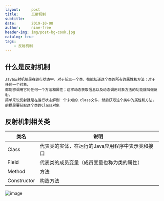 ```yaml
---
layout:     post
title:      反射机制
subtitle: 
date:       2019-10-08
author:     nine-free
header-img: img/post-bg-cook.jpg
catalog: true
tags:
    - 反射机制
---
```


## 什么是反射机制
```aidl
Java反射机制是在运行状态中，对于任意一个类，都能知道这个类的所有的属性和方法；对于任何一个对象，
都能够调用它的任何一个方法和属性；这样动态获取信息以及动态调用对象方法的功能就叫做反射。
简单来说反射就是在运行状态解剖一个未知的.class文件，然后获取这个类中的属性和方法，前提是要获取这个类的Class对象
```
## 反射机制相关类
类名 | 说明
--- | ---
Class | 代表类的实体，在运行的Java应用程序中表示类和接口
Field | 代表类的成员变量（成员变量也称为类的属性）
Method | 方法
Constructor | 构造方法



![image](http://soft1010.top/img/ssh-1.jpg)


